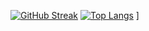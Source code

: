 [![GitHub Streak](https://streak-stats.demolab.com/?user=aihj&theme=default)](https://git.io/streak-stats)
[![Top Langs](https://github-readme-stats.vercel.app/api/top-langs/?username=aihj)](https://github.com/anuraghazra/github-readme-stats)
]
